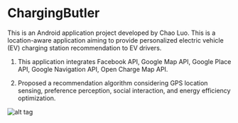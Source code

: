 # ChargingButler
This is an Android application project developed by Chao Luo. This is a location-aware application aiming to provide personalized electric vehicle (EV) charging station recommendation to EV drivers. 

1. This application integrates Facebook API, Google Map API, Google Place API, Google Navigation API, Open Charge Map API.

2. Proposed a recommendation algorithm considering GPS location sensing, preference perception, social interaction, and energy efficiency optimization.

![alt tag](http://url/to/img.png)

